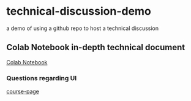 # technical-discussion-demo
a demo of using a github repo to host a technical discussion

## Colab Notebook in-depth technical document
[Colab Notebook](https://colab.research.google.com/drive/1_s7q99_cw_tov5jIxbM6lbSTXEkyN7Xz?usp=sharing)

### Questions regarding UI
[course-page](https://user-images.githubusercontent.com/26722095/227752139-5de78a48-a864-41fe-83be-563dc514f16e.png)
